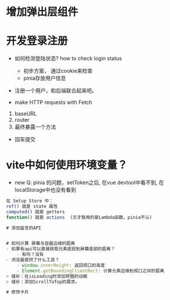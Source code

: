 # 增加弹出层组件

# 开发登录注册
- 如何检测登陆状态? how to check login status
    - 初步方案， 通过cookie来检查
    - pinia存放用户信息
- 注册一个用户，和后端联合起来吧。

- make HTTP requests with Fetch
1. baseURL
2. router
3. 最终暴露一个方法
- 回车提交

# vite中如何使用环境变量？

- new Q: pinia 的问题，setToken之后, 在vue devtool中看不到, 在localStorage中也没有看到
```js
在 Setup Store 中：
ref() 就是 state 属性
computed() 就是 getters
function() 就是 actions  (方才我用的是Lambda函数，pinia不认)

# 添加留言的API


# 如何计算 屏幕与容器边缘的距离
- 如果有api可以直接获取元素底部到屏幕底部的距离？
    - 有吗？没有
- 浏览器提供了什么工具？
    - window.innerHeight: 返回视口的高度
    - Element.getBoundingClientRect: 计算元素边缘到视口之间的距离
> 缝补：在isLoading时添加转圈的动画
> 缝补：添加ScrollToTop的需求。

# 修饰卡片
